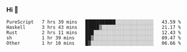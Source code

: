 ### Hi 👋

<!--START_SECTION:waka-->

```text
PureScript   7 hrs 39 mins   ███████████░░░░░░░░░░░░░░   43.59 %
Haskell      3 hrs 43 mins   █████▒░░░░░░░░░░░░░░░░░░░   21.17 %
Rust         2 hrs 11 mins   ███░░░░░░░░░░░░░░░░░░░░░░   12.43 %
sh           1 hr 39 mins    ██▒░░░░░░░░░░░░░░░░░░░░░░   09.47 %
Other        1 hr 10 mins    █▓░░░░░░░░░░░░░░░░░░░░░░░   06.66 %
```

<!--END_SECTION:waka-->
